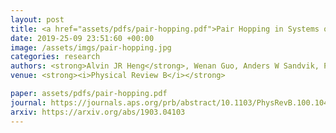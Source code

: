 ```yaml
---
layout: post
title: <a href="assets/pdfs/pair-hopping.pdf">Pair Hopping in Systems of Strongly Interacting Hard-Core Bosons</a>
date: 2019-25-09 23:51:60 +00:00
image: /assets/imgs/pair-hopping.jpg
categories: research
authors: <strong>Alvin JR Heng</strong>, Wenan Guo, Anders W Sandvik, Pinaki Sengupta
venue: <strong><i>Physical Review B</i></strong>

paper: assets/pdfs/pair-hopping.pdf
journal: https://journals.aps.org/prb/abstract/10.1103/PhysRevB.100.104433
arxiv: https://arxiv.org/abs/1903.04103
---
```

